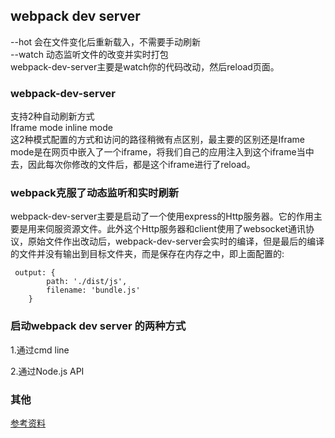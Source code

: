 ## webpack dev server
--hot 会在文件变化后重新载入，不需要手动刷新  
--watch 动态监听文件的改变并实时打包  
webpack-dev-server主要是watch你的代码改动，然后reload页面。  
### webpack-dev-server
支持2种自动刷新方式  
Iframe mode inline mode  
这2种模式配置的方式和访问的路径稍微有点区别，最主要的区别还是Iframe mode是在网页中嵌入了一个iframe，将我们自己的应用注入到这个iframe当中去，因此每次你修改的文件后，都是这个iframe进行了reload。  
### webpack克服了动态监听和实时刷新
webpack-dev-server主要是启动了一个使用express的Http服务器。它的作用主要是用来伺服资源文件。此外这个Http服务器和client使用了websocket通讯协议，原始文件作出改动后，webpack-dev-server会实时的编译，但是最后的编译的文件并没有输出到目标文件夹，而是保存在内存之中，即上面配置的:
```
 output: {
        path: './dist/js',
        filename: 'bundle.js'
    }
```
### 启动webpack dev server 的两种方式
1.通过cmd line  

2.通过Node.js API  


### 其他
[参考资料](https://segmentfault.com/a/1190000006670084)